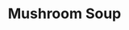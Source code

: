 ---
title: Mushroom Soup
metadata:
  title: Mushroom Soup
  course: Main
  servings: '6'
ingredients:
- name: red lentils
  amount: 200 g
- name: mixed herbs
  amount: some
- name: garlic cloves
  amount: '4'
- name: coconut milk
  amount: 400ml
- name: onion
  amount: '1'
- name: diced mushrooms
  amount: 400 g
- name: stock
  amount: 1500 ml
cookware:
- name: pressure cooker
- name: mixing bowl
- name: soup blender
steps:
- description: Dice the garlic cloves and onion.
- description: Put the pressure cooker on browning mode and cook the onion and garlic
    until they're soft.
- description: Add the diced mushrooms, red lentils, coconut milk, stock and mixed
    herbs to the pot and pressure cook for 10 minutes.
- description: Pour out into a mixing bowl and leave until it cools a little.
- description: Use a soup blender to blend into a smooth soup.

---